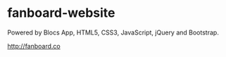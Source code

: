 # fanboard-website
Powered by Blocs App, HTML5, CSS3, JavaScript, jQuery and Bootstrap.

http://fanboard.co
